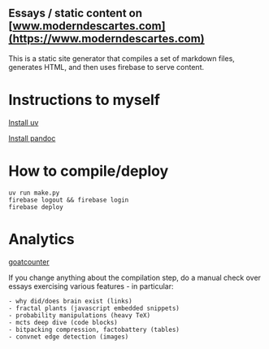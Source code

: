 ## Essays / static content on [www.moderndescartes.com](https://www.moderndescartes.com)

This is a static site generator that compiles a set of markdown files, generates HTML, and then uses firebase to serve content.

# Instructions to myself

[Install uv](https://docs.astral.sh/uv)

[Install pandoc](https://pandoc.org/installing.html)

# How to compile/deploy
```
uv run make.py
firebase logout && firebase login
firebase deploy
```

# Analytics

[goatcounter](https://moderndescartes.goatcounter.com/)

If you change anything about the compilation step, do a manual check over essays exercising various features - in particular:

    - why did/does brain exist (links) 
    - fractal plants (javascript embedded snippets)
    - probability manipulations (heavy TeX)
    - mcts deep dive (code blocks)
    - bitpacking compression, factobattery (tables)
    - convnet edge detection (images)
